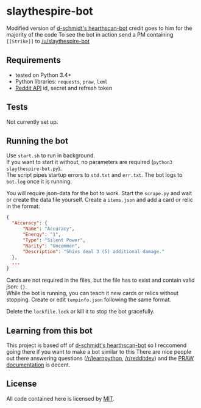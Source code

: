 # slaythespire-bot
Modified version of [d-schmidt's hearthscan-bot](https://github.com/d-schmidt/hearthscan-bot) credit goes to him for the majority of the code
To see the bot in action send a PM containing `[[Strike]]` to [/u/slaythespire-bot](https://www.reddit.com/message/compose/?to=slaythespire-bot)

## Requirements
- tested on Python 3.4+
- Python libraries: `requests`, `praw`, `lxml`
- [Reddit API](https://www.reddit.com/prefs/apps/) id, secret and refresh token

## Tests
Not currently set up.

## Running the bot
Use `start.sh` to run in background.  
If you want to start it without, no parameters are required (`python3 slaythespire-bot.py`).  
The script pipes startup errors to `std.txt` and `err.txt`. The bot logs to `bot.log` once it is running.

You will require json-data for the bot to work. Start the `scrape.py` and wait or create the data file yourself.
Create a `items.json` and add a card or relic in the format:
``` JSON
{
  "Accuracy": {
      "Name": "Accuracy",
      "Energy": "1",
      "Type": "Silent Power",
      "Rarity": "Uncommon",
      "Description": "Shivs deal 3 (5) additional damage."
  },
  ...
}
```
Cards are not required in the files, but the file has to exist and contain valid json: `{}`.  
While the bot is running, you can teach it new cards or relics without stopping. Create or edit `tempinfo.json` following the same format.

Delete the `lockfile.lock` or kill it to stop the bot gracefully.

## Learning from this bot
This project is based off of [d-schmidt's hearthscan-bot](https://github.com/d-schmidt/hearthscan-bot)
so I reccomend going there if you want to make a bot similar to this
There are nice people out there answering questions ([/r/learnpython](https://www.reddit.com/r/learnpython), [/r/redditdev](https://www.reddit.com/r/redditdev)) and the [PRAW documentation](http://praw.readthedocs.io/en/latest/getting_started/quick_start.html) is decent.

## License
All code contained here is licensed by [MIT](https://github.com/psulkava/slaythespire-bot/blob/master/LICENSE).
